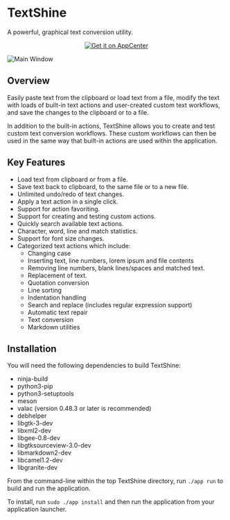 # TextShine

A powerful, graphical text conversion utility.

<p align="center">
  <a href="https://appcenter.elementary.io/com.github.phase1geo.textshine">
    <img src="https://appcenter.elementary.io/badge.svg" alt="Get it on AppCenter" />
  </a>
</p>

![<center><b>Main Window</b></center>](https://raw.githubusercontent.com/phase1geo/TextShine/master/data/screenshots/screenshot-actions.png "Text Conversion application for Elementary OS")

## Overview

Easily paste text from the clipboard or load text from a file, modify the text
with loads of built-in text actions and user-created custom text workflows, and
save the changes to the clipboard or to a file.

In addition to the built-in actions, TextShine allows you to create and test
custom text conversion workflows. These custom workflows can then be used in the
same way that built-in actions are used within the application.

## Key Features

- Load text from clipboard or from a file.
- Save text back to clipboard, to the same file or to a new file.
- Unlimited undo/redo of text changes.
- Apply a text action in a single click.
- Support for action favoriting.
- Support for creating and testing custom actions.
- Quickly search available text actions.
- Character, word, line and match statistics.
- Support for font size changes.
- Categorized text actions which include:
     * Changing case
     * Inserting text, line numbers, lorem ipsum and file contents
     * Removing line numbers, blank lines/spaces and matched text.
     * Replacement of text.
     * Quotation conversion
     * Line sorting
     * Indentation handling
     * Search and replace (includes regular expression support)
     * Automatic text repair
     * Text conversion
     * Markdown utilities

## Installation

You will need the following dependencies to build TextShine:

* ninja-build
* python3-pip
* python3-setuptools
* meson
* valac (version 0.48.3 or later is recommended)
* debhelper
* libgtk-3-dev
* libxml2-dev
* libgee-0.8-dev
* libgtksourceview-3.0-dev
* libmarkdown2-dev
* libcamel1.2-dev
* libgranite-dev

From the command-line within the top TextShine directory, run `./app run` to build
and run the application.

To install, run `sudo ./app install` and then run the application from your
application launcher.

